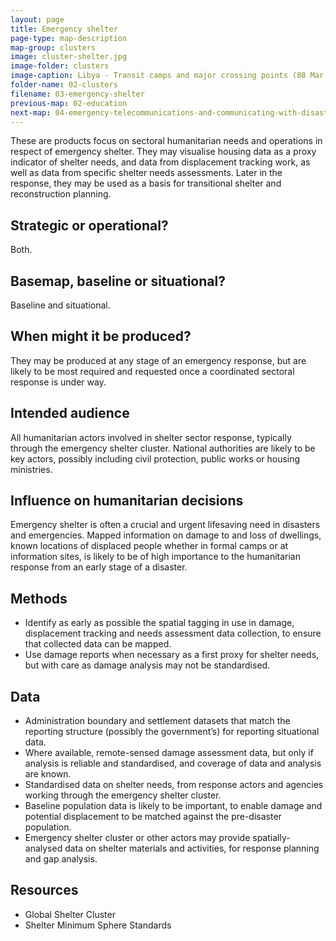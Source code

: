 ```yaml
---
layout: page
title: Emergency shelter
page-type: map-description
map-group: clusters
image: cluster-shelter.jpg
image-folder: clusters
image-caption: Libya - Transit camps and major crossing points (08 Mar 2011)
folder-name: 02-clusters
filename: 03-emergency-shelter
previous-map: 02-education
next-map: 04-emergency-telecommunications-and-communicating-with-disaster-affected-communities
---
```

These are products focus on sectoral humanitarian needs and operations in respect of emergency shelter. They may visualise housing data as a proxy indicator of shelter needs, and data from displacement tracking work, as well as data from specific shelter needs assessments. Later in the response, they may be used as a basis for transitional shelter and reconstruction planning.
## Strategic or operational?

Both.

## Basemap, baseline or situational?

Baseline and situational.

## When might it be produced?

They may be produced at any stage of an emergency response, but are likely to be most required and requested once a coordinated sectoral response is under way.

## Intended audience

All humanitarian actors involved in shelter sector response, typically through the emergency shelter cluster. National authorities are likely to be key actors, possibly including civil protection, public works or housing ministries.

## Influence on humanitarian decisions

Emergency shelter is often a crucial and urgent lifesaving need in disasters and emergencies. Mapped information on damage to and loss of dwellings, known locations of displaced people whether in formal camps or at information sites, is likely to be of high importance to the humanitarian response from an early stage of a disaster.

## Methods

* Identify as early as possible the spatial tagging in use in damage, displacement tracking and needs assessment data collection, to ensure that collected data can be mapped.
* Use damage reports when necessary as a first proxy for shelter needs, but with care as damage analysis may not be standardised.

## Data

* Administration boundary and settlement datasets that match the reporting structure \(possibly the government’s\) for reporting situational data.
* Where available, remote-sensed damage assessment data, but only if analysis is reliable and standardised, and coverage of data and analysis are known.
* Standardised data on shelter needs, from response actors and agencies working through the emergency shelter cluster.
* Baseline population data is likely to be important, to enable damage and potential displacement to be matched against the pre-disaster population.
* Emergency shelter cluster or other actors may provide spatially-analysed data on shelter materials and activities, for response planning and gap analysis.

## Resources

* Global Shelter Cluster
* Shelter Minimum Sphere Standards

